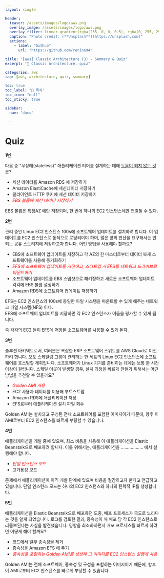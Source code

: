 ```yaml
---
layout: single

header:
  teaser: /assets/images/logo/aws.png
  overlay_image: /assets/images/logo/aws.png
  overlay_filter: linear-gradient(rgba(255, 0, 0, 0.5), rgba(0, 255, 255, 0.5))
  caption: "Photo credit: [**Unsplash**](https://unsplash.com)"
  actions:
    - label: "Github"
      url: "https://github.com/renine94"

title: "[aws] Classic Architecture (3) - Summary & Quiz"
excerpt: "🚀 Classic Architecture, quiz"

categories: aws
tag: [aws, architecture, quiz, summary]

toc: true
toc_label: "📕 목차"
toc_icon: "null"
toc_sticky: true

sidebar:
  nav: "docs"

---
```


# Quiz



**1번**

다음 중 "무상태(stateless)" 애플리케이션 티어를 설계하는 데에 <u>도움이 되지 않는 것</u>은?

- 세션 데이터를 Amazon RDS 에 저장하기
- Amazon ElastiCache에 세션데이터 저장하기
- 클라이언트 HTTP 쿠키에 세션 데이터 저장하기
- <i style="color: red">EBS 볼륨에 세션 데이터 저장하기</i>



EBS 볼륨은 특정AZ 에만 저장되며, 한 번에 하나의 EC2 인스턴스에만 연결될 수 있다.



**2번**

관리 중인 Linux EC2 인스턴스 100s에 소프트웨어 업데이트를 설치하려 합니다. 이 업데이트를 EC2 인스턴스로 동적으로 로딩되어야 하며, 많은 양의 연산을 요구해서는 안 되는 공유 스토리지에 저장하고자 합니다. 어떤 방법을 사용해야 할까요?

- EBS에 소프트웨어 업데이트를 저장하고 각 AZ의 한 마스터로부터 데이터 복제 소프트웨어를 사용해 동기화하기
- <i style="color: red">EFS에 소프트웨어 업데이트를 저장하고, 스타트업 시 EFS를 네트워크 드라이브로 마운트하기</i>
- 소프트웨어 업데이트를 EBS 스냅샷으로 패키징하고 새로운 소프트웨어 업데이트 각각에 EBS 볼륨 설정하기
- Amazon RDS에 소프트웨어 업데이트 저장하기



EFS는 EC2 인스턴스의 100s에 동일한 파일 시스템을 마운트할 수 있게 해주는 네트워크 파일 시스템(NFS) 이다.<br>EFS에 소프트웨어 업데이트를 저장하면 각 EC2 인스턴스가 이들을 평가할 수 있게 됩니다.

즉 각각의 EC2 들이 EFS에 저장된 소프트웨어를 사용할 수 있게 된다.



**3번**

솔루션 아키텍트로서, 여러분은 복잡한 ERP 소프트웨어 스위트를 AWS Cloud로 이전하려 합니다. 오토 스케일링 그룹이 관리하는 한 세트의 Linux EC2 인스턴스에 소프트웨어를 호스팅할 계획입니다. 소프트웨어가 Linux 기기를 준비하는 데에는 보통 한 시간 이상이 걸립니다. 스케일 아웃이 발생할 경우, 설치 과정을 빠르게 만들기 위해서는 어떤 방법을 추천할 수 있을까요?

- <i style="color: red">Golden AMI 사용</i>
- EC2 사용자 데이터를 이용해 부트스트랩
- Amazon RDS에 애플리케이션 저장
- EFS로부터 애플리케이션 설치 파일 회수



Golden AMI는 설치되고 구성된 전체 소프트웨어를 포함한 이미지이기 때문에, 향후 이 AMI로부터 EC2 인스턴스를 빠르게 부팅할 수 있습니다.



**4번**

애플리케이션을 개발 중에 있으며, 최소 비용을 사용해 이 애플리케이션을 Elastic Beanstalk으로 배포하려 합니다. 이를 위해서는, 애플리케이션을 .................. 에서 실행해야 합니다.

- <i style="color: red">단일 인스턴스 모드</i>
- 고가용성 모드



문제에서 애플리케이션이 아직 개발 단계에 있으며 비용을 절감하고자 한다고 언급하고 있습니다. 단일 인스턴스 모드는 하나의 EC2 인스턴스와 하나의 탄력적 IP를 생성합니다.



**5번**

애플리케이션을 Elastic Beanstalk으로 배포하던 도중, 배포 프로세스가 극도로 느리다는 것을 알게 되었습니다. 로그를 검토한 결과, 종속성이 매 배포 당 각 EC2 인스턴스로 리졸브된다는 사실을 발견했습니다. 영향을 최소화하면서 배포 프로세스를 빠르게 하려면 어떻게 해야 할까요?

- 코드에서 일부 종속성을 제거
- 종속성을 Amazon EFS 에 두기
- <i style="color: red">종속성을 포함하는 Golden AMI를 생성해 그 이미지를 EC2 인스턴스 실행에 사용</i>



Golden AMI는 전체 소프트웨어, 종속성 및 구성을 포함하는 이미지이기 때문에, 향후 이 AMI로부터 EC2 인스턴스를 빠르게 부팅할 수 있습니다.